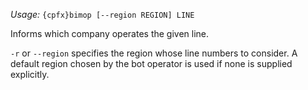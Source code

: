 *Usage:* `{cpfx}bimop [--region REGION] LINE`

Informs which company operates the given line.

`-r` or `--region` specifies the region whose line numbers to consider. A default region chosen by the bot operator is used if none is supplied explicitly.
